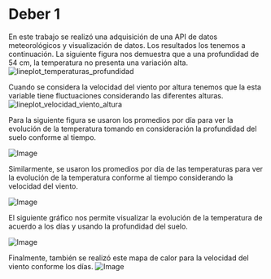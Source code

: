 # Deber 1
En este trabajo se realizó una adquisición de una API de datos meteorológicos y visualización de datos. Los resultados los tenemos a continuación.
La siguiente figura nos demuestra que a una profundidad de 54 cm, la temperatura no presenta una variación alta.
![lineplot_temperaturas_profundidad](https://github.com/user-attachments/assets/052540b7-90b6-45ee-9be0-ad6b6092094a)

Cuando se considera la velocidad del viento por altura tenemos que la esta variable tiene fluctuaciones considerando las diferentes alturas.
![lineplot_velocidad_viento_altura](https://github.com/user-attachments/assets/6a4d6492-04df-4a71-ba8d-8c5fe9ea64eb)

Para la siguiente figura se usaron los promedios por día para ver la evolución de la temperatura tomando en consideración la profundidad del suelo conforme al tiempo. 

![Image](https://github.com/user-attachments/assets/ad093f22-9f8e-49e8-91cc-c9b15075ecb0)

Similarmente, se usaron los promedios por día de las temperaturas para ver la evolución de la temperatura conforme al tiempo considerando la velocidad del viento. 

![Image](https://github.com/user-attachments/assets/ca3ec92e-413b-4e81-b626-ff90e6943e13)

El siguiente gráfico nos permite visualizar la evolución de la temperatura de acuerdo a los días y usando la profundidad del suelo.

![Image](https://github.com/user-attachments/assets/b15ac7d8-acf6-415b-a12b-1cd4a4c694b7)

Finalmente, también se realizó este mapa de calor para la velocidad del viento conforme los días.
![Image](https://github.com/user-attachments/assets/0c7f9092-93d5-4070-81eb-f1d278d5eae6)
